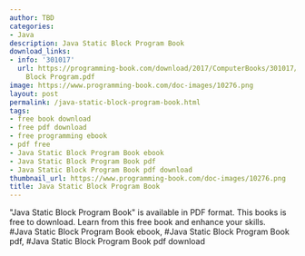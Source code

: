 ```yaml
---
author: TBD
categories:
- Java
description: Java Static Block Program Book
download_links:
- info: '301017'
  url: https://programming-book.com/download/2017/ComputerBooks/301017/Java Static
    Block Program.pdf
image: https://www.programming-book.com/doc-images/10276.png
layout: post
permalink: /java-static-block-program-book.html
tags:
- free book download
- free pdf download
- free programming ebook
- pdf free
- Java Static Block Program Book ebook
- Java Static Block Program Book pdf
- Java Static Block Program Book pdf download
thumbnail_url: https://www.programming-book.com/doc-images/10276.png
title: Java Static Block Program Book
---
```


 
<div class="item-desc text-justify">
  "Java Static Block Program Book" is available in PDF format. This books is free to download. Learn from this free book and enhance your skills.
  <br>
  #Java Static Block Program Book ebook, #Java Static Block Program Book pdf, #Java Static Block Program Book pdf download
</div>